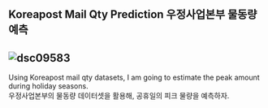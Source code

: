 ## Koreapost Mail Qty Prediction 우정사업본부 물동량 예측


![dsc09583](https://user-images.githubusercontent.com/44127360/51583207-cc5c8a80-1f12-11e9-95f3-7009e88e34da.JPG)
--
Using Koreapost mail qty datasets, I am going to estimate the peak amount during holiday seasons.  
우정사업본부의 물동량 데이터셋을 활용해, 공휴일의 피크 물량을 예측하자.
